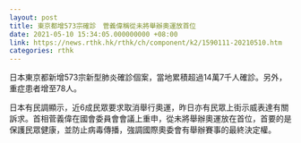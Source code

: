 ```yaml
---
layout: post
title: 東京都增573宗確診　菅義偉稱從未將舉辦奧運放首位
date: 2021-05-10 15:34:05.000000000 +08:00
link: https://news.rthk.hk/rthk/ch/component/k2/1590111-20210510.htm
categories: rthk
---
```


日本東京都新增573宗新型肺炎確診個案，當地累積超過14萬7千人確診。另外，重症患者增至78人。

日本有民調顯示，近6成民眾要求取消舉行奧運，昨日亦有民眾上街示威表達有關訴求。首相菅義偉在國會委員會會議上重申，從未將舉辦奧運放在首位，首要的是保護民眾健康，並防止病毒傳播，強調國際奧委會有舉辦賽事的最終決定權。

